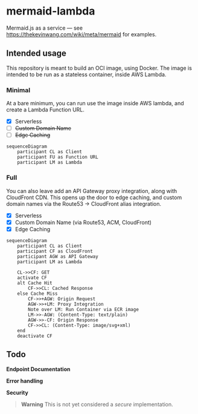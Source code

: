 # mermaid-lambda

Mermaid.js as a service — see https://thekevinwang.com/wiki/meta/mermaid for examples.

## Intended usage

This repository is meant to build an OCI image, using Docker.
The image is intended to be run as a stateless container, inside
AWS Lambda.

### Minimal

At a bare minimum, you can run use the image inside AWS lambda,
and create a Lambda Function URL.

- [x] Serverless
- [ ] ~~Custom Domain Name~~
- [ ] ~~Edge Caching~~

```mermaid
sequenceDiagram
    participant CL as Client
    participant FU as Function URL
    participant LM as Lambda
```

### Full

You can also leave add an API Gateway proxy integration, along
with CloudFront CDN. This opens up the door to edge caching,
and custom domain names via the Route53 → CloudFront alias
integration.

- [x] Serverless
- [x] Custom Domain Name (via Route53, ACM, CloudFront)
- [x] Edge Caching

```mermaid
sequenceDiagram
    participant CL as Client
    participant CF as CloudFront
    participant AGW as API Gateway
    participant LM as Lambda

    CL->>CF: GET
    activate CF
    alt Cache Hit
        CF->>CL: Cached Response
    else Cache Miss
        CF->>+AGW: Origin Request
        AGW->>+LM: Proxy Integration
        Note over LM: Run Container via ECR image
        LM->>-AGW: (Content-Type: text/plain)
        AGW->>-CF: Origin Response
        CF->>CL: (Content-Type: image/svg+xml)
    end
    deactivate CF
```

## Todo

**Endpoint Documentation**

**Error handling**

**Security**

> **Warning**
> This is not yet considered a _secure_ implementation.
